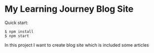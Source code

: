 # My Learning Journey Blog Site

Quick start:

```
$ npm install
$ npm start
````
In this project I want to create blog site which is included some articles
